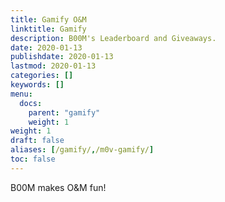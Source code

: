 ```yaml
---
title: Gamify O&M
linktitle: Gamify
description: B00M's Leaderboard and Giveaways.
date: 2020-01-13
publishdate: 2020-01-13
lastmod: 2020-01-13
categories: []
keywords: []
menu:
  docs:
    parent: "gamify"
    weight: 1
weight: 1
draft: false
aliases: [/gamify/,/m0v-gamify/]
toc: false
---
```


B00M makes O&M fun! 

